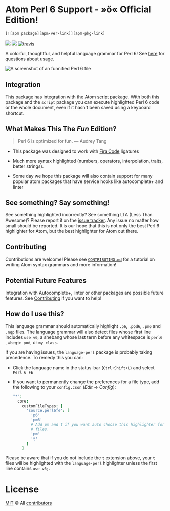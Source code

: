 [script-package]: https://atom.io/packages/script
[mit]:          http://opensource.org/licenses/MIT
[author]:       http://github.com/perl6
[releases]:     https://github.com/perl6/atom-language-perl6/releases
[mit-badge]:    https://img.shields.io/apm/l/language-perl6.svg
[apm-pkg-link]: https://atom.io/packages/language-perl6
[apm-ver-link]: https://img.shields.io/apm/v/language-perl6.svg
[dl-badge]:     http://img.shields.io/apm/dm/language-perl6.svg
[contributing]: https://github.com/perl6/atom-language-perl6/blob/master/CONTRIBUTING.md
[CREDITS]: https://github.com/perl6/atom-language-perl6/blob/master/CREDITS
[build-status]: https://travis-ci.org/perl6/atom-language-perl6.svg?branch=master
[build-status-link]: https://travis-ci.org/perl6/atom-language-perl6
[issues]: https://github.com/perl6/atom-language-perl6/issues
[travis-badge]: https://travis-ci.org/perl6/atom-language-perl6.svg?branch=master
[travis-link]: https://travis-ci.org/perl6/atom-language-perl6?branch=master
[fira-code]: https://github.com/tonsky/FiraCode
[screenshot-1]: https://raw.githubusercontent.com/perl6/atom-language-perl6/master/images/example1.png

# Atom Perl 6 Support - »ö« Official Edition!

`[![apm package][apm-ver-link]][apm-pkg-link]`

[![][dl-badge]][apm-pkg-link]
[![][mit-badge]][mit]
[![travis][travis-badge]][travis-link]

A colorful, thoughtful, and helpful language grammar for Perl 6! See
[here](#how-do-i-use-this) for questions about usage.

![A screenshot of an funnified Perl 6 file][screenshot-1]

## Integration
This package has integration with the Atom [script][script-package] package.
With both this package and the `script` package you can execute
highlighted Perl 6 code or the whole document, even if it hasn't been saved using
a keyboard shortcut.

## What Makes This The *Fun* Edition?

> Perl 6 is optimized for fun. ― Audrey Tang

* This package was designed to work with [Fira Code][fira-code] ligatures

* Much more syntax highlighted (numbers, operators, interpolation, traits, better strings).

* Some day we hope this package will also contain support for many popular
  atom packages that have service hooks like autocomplete+ and linter


## See something? Say something!
See something highlighted incorrectly? See something LTA (Less Than Awesome)?
Please report it on the [issue tracker][issues]. Any issue no matter how small
should be reported. It is our hope that this is not only the best Perl 6
highlighter for Atom, but the best highlighter for Atom out there.

## Contributing
Contributions are welcome! Please see [`CONTRIBUTING.md`][contributing] for a tutorial on writing Atom syntax grammars and more information!

## Potential Future Features
Integration with Autocomplete+, linter or other packages are possible future features. See [Contributing](#contributing) if you want to help!

## How do I use this?

This language grammar should automatically highlight `.p6`, `.pod6`, `.pm6` and
`.nqp` files. The language grammar will also detect files whose first
line includes `use v6`, a shebang whose last term before any whitespace is
`perl6` , `=begin pod`, or `my class`.

If you are having issues, the `language-perl` package is probably taking
precedence. To remedy this you can:

* Click the language name in the status-bar (`Ctrl+Shift+L`) and select `Perl 6 FE`
* If you want to permanently change the preferences for a file type,
  add the following to your `config.cson` (*Edit* → *Config*):

  ```coffee
  "*":
    core:
      customFileTypes: [
        'source.perl6fe': [
          'p6'
          'pm6'
          # Add pm and t if you want auto choose this highlighter for .pm or 't
          # files.
          'pm'
          't'
        ]
      ]
  ```

Please be aware that if you do not include the `t` extension
above, your `t` files will be highlighted with the `language-perl` highlighter unless the first line contains `use v6;`.

# License

[MIT][mit] © All [contributors][CREDITS]
